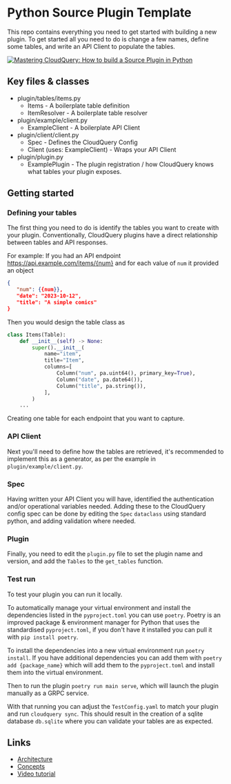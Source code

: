 # Python Source Plugin Template
This repo contains everything you need to get started with building a new plugin.
To get started all you need to do is change a few names, define some tables, and write an API Client to populate the tables.

[![Mastering CloudQuery: How to build a Source Plugin in Python](https://i.ytimg.com/vi/TSbGHz5Z09M/maxresdefault.jpg)](https://youtu.be/TSbGHz5Z09M "Mastering CloudQuery: How to build a Source Plugin in Python")

## Key files & classes
 - plugin/tables/items.py
    - Items - A boilerplate table definition
    - ItemResolver - A boilerplate table resolver
 - plugin/example/client.py
     - ExampleClient - A boilerplate API Client
 - plugin/client/client.py
    - Spec - Defines the CloudQuery Config
    - Client (uses: ExampleClient) - Wraps your API Client
 - plugin/plugin.py
    - ExamplePlugin - The plugin registration / how CloudQuery knows what tables your plugin exposes.



## Getting started

### Defining your tables
The first thing you need to do is identify the tables you want to create with your plugin.
Conventionally, CloudQuery plugins have a direct relationship between tables and API responses.

For example:
   If you had an API endpoint https://api.example.com/items/{num} and for each value of `num` it provided an object
   ```json
   {
      "num": {{num}},
      "date": "2023-10-12", 
      "title": "A simple comics"
   }
   ```
   Then you would design the table class as
   ```python
   class Items(Table):
       def __init__(self) -> None:
           super().__init__(
               name="item",
               title="Item",
               columns=[
                   Column("num", pa.uint64(), primary_key=True),
                   Column("date", pa.date64()),
                   Column("title", pa.string()),
               ],
           )
       ...
   ```

Creating one table for each endpoint that you want to capture.

### API Client
Next you'll need to define how the tables are retrieved, it's recommended to implement this as a generator, as per the example in `plugin/example/client.py`.

### Spec
Having written your API Client you will have, identified the authentication and/or operational variables needed.
Adding these to the CloudQuery config spec can be done by editing the `Spec` `dataclass` using standard python, and adding validation where needed.

### Plugin
Finally, you need to edit the `plugin.py` file to set the plugin name and version, and add the `Tables` to the `get_tables` function. 

### Test run
To test your plugin you can run it locally.

To automatically manage your virtual environment and install the dependencies listed in the `pyproject.toml` you can use `poetry`.
Poetry is an improved package & environment manager for Python that uses the standardised `pyproject.toml`, if you don't have it installed you can pull it with `pip install poetry`.

To install the dependencies into a new virtual environment run `poetry install`.
If you have additional dependencies you can add them with `poetry add {package_name}` which will add them to the `pyproject.toml` and install them into the virtual environment.

Then to run the plugin `poetry run main serve`, which will launch the plugin manually as a GRPC service.

With that running you can adjust the `TestConfig.yaml` to match your plugin and run `cloudquery sync`.
This should result in the creation of a sqlite database `db.sqlite` where you can validate your tables are as expected.


## Links

- [Architecture](https://www.cloudquery.io/docs/developers/architecture)
- [Concepts](https://www.cloudquery.io/docs/developers/creating-new-plugin/python-source)
- [Video tutorial](https://youtu.be/TSbGHz5Z09M)
